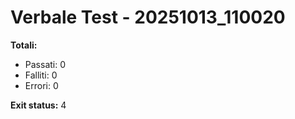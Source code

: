 # Verbale Test - 20251013_110020


**Totali:**
- Passati: 0
- Falliti: 0
- Errori: 0

**Exit status:** 4

